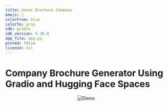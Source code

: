 ```yaml
---
title: Genai Brochure Company
emoji: 🐨
colorFrom: blue
colorTo: gray
sdk: gradio
sdk_version: 5.38.0
app_file: app.py
pinned: false
license: mit
---
```


# Company Brochure Generator Using Gradio and Hugging Face Spaces

<div align="center">

![Demo](assets/demo.gif)

</div>
